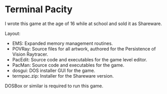 # Terminal Pacity

I wrote this game at the age of 16 while at school and sold it as Shareware.

Layout:

* EMS: Expanded memory management routines.
* POVRay: Source files for all artwork, authored for the Persistence of Vision Raytracer.
* PacEdit: Source code and executables for the game level editor.
* PacMan: Source code and executables for the game.
* dosgui: DOS installer GUI for the game.
* termpac.zip: Installer for the Shareware version.

DOSBox or similar is required to run this game.
